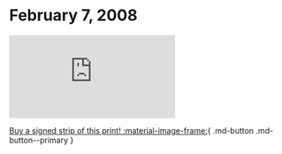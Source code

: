 # February 7, 2008

![](https://www.achewood.com/comic.php?date=02072008)

[Buy a signed strip of this print! :material-image-frame:](https://achewood-holiday-pop-up.myshopify.com/products/strip#02072008){ .md-button .md-button--primary }
